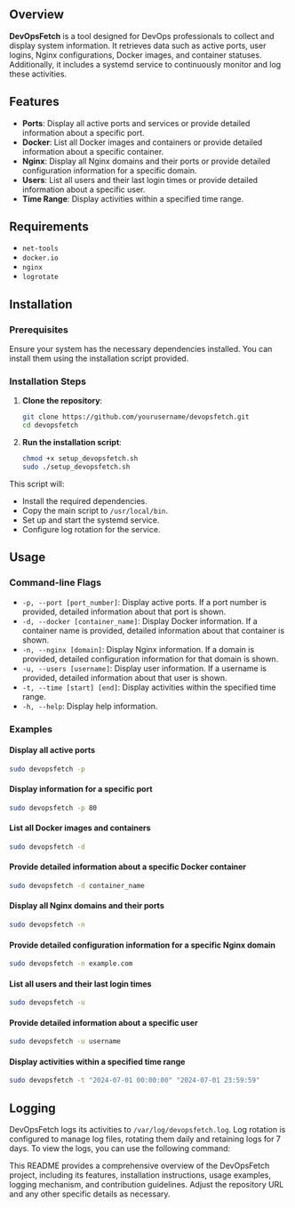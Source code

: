 ## Overview

**DevOpsFetch** is a tool designed for DevOps professionals to collect and display system information. It retrieves data such as active ports, user logins, Nginx configurations, Docker images, and container statuses. Additionally, it includes a systemd service to continuously monitor and log these activities.

## Features

- **Ports**: Display all active ports and services or provide detailed information about a specific port.
- **Docker**: List all Docker images and containers or provide detailed information about a specific container.
- **Nginx**: Display all Nginx domains and their ports or provide detailed configuration information for a specific domain.
- **Users**: List all users and their last login times or provide detailed information about a specific user.
- **Time Range**: Display activities within a specified time range.

## Requirements

- `net-tools`
- `docker.io`
- `nginx`
- `logrotate`

## Installation

### Prerequisites

Ensure your system has the necessary dependencies installed. You can install them using the installation script provided.

### Installation Steps

1. **Clone the repository**:
   ```bash
   git clone https://github.com/yourusername/devopsfetch.git
   cd devopsfetch
   ```

2. **Run the installation script**:
   ```bash
   chmod +x setup_devopsfetch.sh
   sudo ./setup_devopsfetch.sh
   ```

This script will:
- Install the required dependencies.
- Copy the main script to `/usr/local/bin`.
- Set up and start the systemd service.
- Configure log rotation for the service.

## Usage

### Command-line Flags

- `-p, --port [port_number]`: Display active ports. If a port number is provided, detailed information about that port is shown.
- `-d, --docker [container_name]`: Display Docker information. If a container name is provided, detailed information about that container is shown.
- `-n, --nginx [domain]`: Display Nginx information. If a domain is provided, detailed configuration information for that domain is shown.
- `-u, --users [username]`: Display user information. If a username is provided, detailed information about that user is shown.
- `-t, --time [start] [end]`: Display activities within the specified time range.
- `-h, --help`: Display help information.

### Examples

#### Display all active ports
```bash
sudo devopsfetch -p
```

#### Display information for a specific port
```bash
sudo devopsfetch -p 80
```

#### List all Docker images and containers
```bash
sudo devopsfetch -d
```

#### Provide detailed information about a specific Docker container
```bash
sudo devopsfetch -d container_name
```

#### Display all Nginx domains and their ports
```bash
sudo devopsfetch -n
```

#### Provide detailed configuration information for a specific Nginx domain
```bash
sudo devopsfetch -n example.com
```

#### List all users and their last login times
```bash
sudo devopsfetch -u
```

#### Provide detailed information about a specific user
```bash
sudo devopsfetch -u username
```

#### Display activities within a specified time range
```bash
sudo devopsfetch -t "2024-07-01 00:00:00" "2024-07-01 23:59:59"
```

## Logging

DevOpsFetch logs its activities to `/var/log/devopsfetch.log`. Log rotation is configured to manage log files, rotating them daily and retaining logs for 7 days. To view the logs, you can use the following command:

This README provides a comprehensive overview of the DevOpsFetch project, including its features, installation instructions, usage examples, logging mechanism, and contribution guidelines. Adjust the repository URL and any other specific details as necessary.
